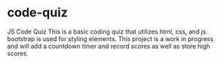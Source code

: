 # code-quiz
JS Code Quiz
This is a basic coding quiz that utilizes html, css, and js.
bootstrap is used for styling elements.
This project is a work in progress and will add a countdown timer and record scores as well as store high scores.
